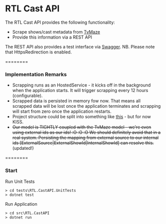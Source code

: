 RTL Cast API
=====

The RTL Cast API provides the following functionality:
- Scrape shows/cast metadata from [TvMaze](http://www.tvmaze.com/api)
- Provide this information via a REST API

The REST API also provides a test interface via [Swagger](https://swagger.io/). NB. Please note that HttpsRedirection is enabled.

========

### Implementation Remarks

- Scrapping runs as an HostedService - it kicks off in the background when the application starts. It will trigger scrapping every 12 hours (configurable).
- Scrapped data is persisted in memory fow now. That means all scrapped data will be lost once the application terminates and scrapping will start from zero once the application restarts.
- Project structure could be split into something like [this](https://github.com/ardalis/CleanArchitecture) - but for now KISS.
- ~~Our model is TIGHTLY coupled with the TvMaze model - we're even using external ids as our ids! :O :O :O We should definitely avoid that in a real system. Persisting the mapping from external source to our internal ids [ExternalSource|ExternalShowId|InternalShowId] can resolve this.~~ (updated!)

========

### Start

Run Unit Tests
```
> cd tests\RTL.CastAPI.UnitTests
> dotnet test
```

Run Application
```
> cd src\RTL.CastAPI
> dotnet run
```

